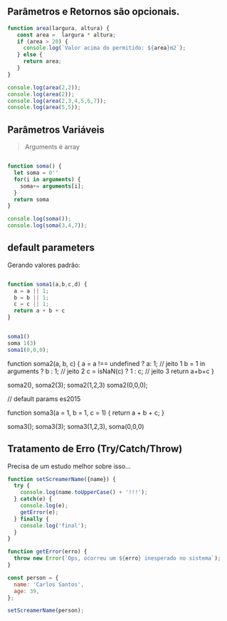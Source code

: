 ## Parâmetros e Retornos são opcionais.

```js
function area(largura, altura) {
   const area =  largura * altura;
   if (area > 20) {
     console.log(`Valor acima do permitido: ${area}m2`);
   } else {
     return area;
   }
}

console.log(area(2,2));
console.log(area(2));
console.log(area(2,3,4,5,6,7));
console.log(area(5,5));
```

## Parâmetros Variáveis
> Arguments é array

```js

function soma() {
  let soma = 0''
  for(i in arguments) {
    soma+= arguments[i];
  }
  return soma
}

console.log(soma());
console.log(soma(3,4,7));

```



## default parameters

Gerando valores padrão:

```js

function soma1(a,b,c,d) {
  a = a || 1;
  b = b || 1;
  c = c || 1;
  return a + b + c
}


soma1()
soma 1(3)
soma1(0,0,0);


```



function soma2(a, b, c) {
  a = a !== undefined ? a: 1; // jeito 1
  b = 1 in arguments ? b : 1; // jeito 2
  c = isNaN(c) ? 1 : c; // jeito 3
  return  a+b+c
}

soma2(),
soma2(3);
soma2(1,2,3)
soma2(0,0,0);

// default params es2015

function soma3(a = 1, b = 1, c = 1) {
  return a + b + c;
}


soma3();
soma3(3);
soma3(1,2,3),
soma(0,0,0)

## Tratamento de Erro (Try/Catch/Throw)
Precisa de um estudo melhor sobre isso...

```js
function setScreamerName({name}) {
  try {
    console.log(name.toUpperCase() + '!!!');
  } catch(e) {
    console.log(e);
    getError(e);
  } finally {
    console.log('final');
  }
}

function getError(erro) {
  throw new Error(`Ops, ocorreu um ${erro} inesperado no sistema`);
}

const person = {
  name: 'Carlos Santos',
  age: 39,
};

setScreamerName(person);

```